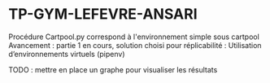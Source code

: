 # TP-GYM-LEFEVRE-ANSARI
Procédure 
Cartpool.py correspond à l'environnement simple sous cartpool
Avancement : partie 1 en cours, 
solution choisi pour réplicabilité : Utilisation d’environnements virtuels (pipenv)

TODO : mettre en place un graphe pour visualiser les résultats

